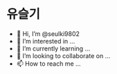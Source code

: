 # 유슬기 #

- 👋 Hi, I’m @seulki9802
- 👀 I’m interested in ...
- 🌱 I’m currently learning ...
- 💞️ I’m looking to collaborate on ...
- 📫 How to reach me ...

<!---
seulki9802/seulki9802 is a ✨ special ✨ repository because its `README.md` (this file) appears on your GitHub profile.
You can click the Preview link to take a look at your changes.
---
